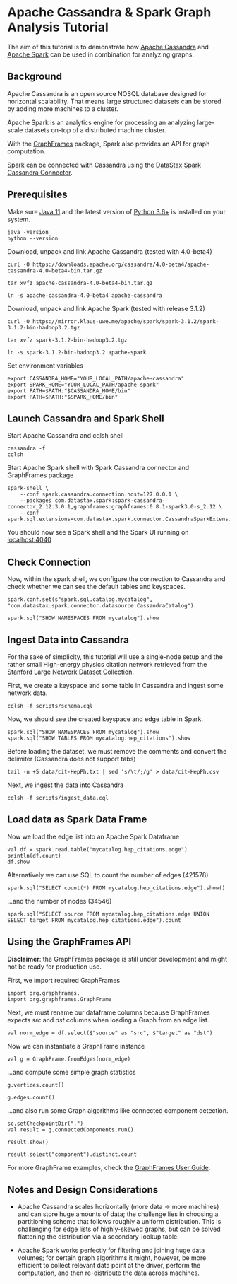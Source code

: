 # Apache Cassandra & Spark Graph Analysis Tutorial

The aim of this tutorial is to demonstrate how [Apache Cassandra](https://cassandra.apache.org/) and [Apache Spark](https://spark.apache.org/) can be used in combination for analyzing graphs.

## Background

Apache Cassandra is an open source NOSQL database designed for horizontal scalability. That means large structured datasets can be stored by adding more machines to a cluster.

Apache Spark is an analytics engine for processing an analyzing large-scale datasets on-top of a distributed machine cluster. 

With the [GraphFrames](https://graphframes.github.io/graphframes) package, Spark also provides an API for graph computation.

Spark can be connected with Cassandra using the [DataStax Spark Cassandra Connector](https://github.com/datastax/spark-cassandra-connector).


## Prerequisites

Make sure [Java 11](https://www.oracle.com/java/technologies/javase-jdk11-downloads.html) and the latest version of [Python 3.6+](https://www.python.org/) is installed on your system.

	java -version
	python --version

Download, unpack and link Apache Cassandra (tested with 4.0-beta4)

	curl -O https://downloads.apache.org/cassandra/4.0-beta4/apache-cassandra-4.0-beta4-bin.tar.gz

	tar xvfz apache-cassandra-4.0-beta4-bin.tar.gz

	ln -s apache-cassandra-4.0-beta4 apache-cassandra

Download, unpack and link Apache Spark (tested with release 3.1.2)

	curl -O https://mirror.klaus-uwe.me/apache/spark/spark-3.1.2/spark-3.1.2-bin-hadoop3.2.tgz

	tar xvfz spark-3.1.2-bin-hadoop3.2.tgz

	ln -s spark-3.1.2-bin-hadoop3.2 apache-spark

Set environment variables

	export CASSANDRA_HOME="YOUR_LOCAL_PATH/apache-cassandra"
	export SPARK_HOME="YOUR_LOCAL_PATH/apache-spark"
	export PATH=$PATH:"$CASSANDRA_HOME/bin"
	export PATH=$PATH:"$SPARK_HOME/bin"

## Launch Cassandra and Spark Shell

Start Apache Cassandra and cqlsh shell

	cassandra -f
	cqlsh

Start Apache Spark shell with Spark Cassandra connector and GraphFrames package

	spark-shell \
		--conf spark.cassandra.connection.host=127.0.0.1 \
        --packages com.datastax.spark:spark-cassandra-connector_2.12:3.0.1,graphframes:graphframes:0.8.1-spark3.0-s_2.12 \ 
        --conf spark.sql.extensions=com.datastax.spark.connector.CassandraSparkExtensions


You should now see a Spark shell and the Spark UI running on [localhost:4040](localhost:4040)


## Check Connection

Now, within the spark shell, we configure the connection to Cassandra and check whether we can see the default tables and keyspaces.

	spark.conf.set(s"spark.sql.catalog.mycatalog", "com.datastax.spark.connector.datasource.CassandraCatalog")

	spark.sql("SHOW NAMESPACES FROM mycatalog").show


## Ingest Data into Cassandra

For the sake of simplicity, this tutorial will use a single-node setup and the rather small High-energy physics citation network retrieved from the [Stanford Large Network Dataset Collection](https://snap.stanford.edu/data/cit-HepPh.html).

First, we create a keyspace and some table in Cassandra and ingest some network data.

	cqlsh -f scripts/schema.cql

Now, we should see the created keyspace and edge table in Spark.

	spark.sql("SHOW NAMESPACES FROM mycatalog").show
	spark.sql("SHOW TABLES FROM mycatalog.hep_citations").show

Before loading the dataset, we must remove the comments and convert the delimiter (Cassandra does not support tabs)
	
	tail -n +5 data/cit-HepPh.txt | sed 's/\t/;/g' > data/cit-HepPh.csv

Next, we ingest the data into Cassandra

	cqlsh -f scripts/ingest_data.cql

## Load data as Spark Data Frame

Now we load the edge list into an Apache Spark Dataframe

	val df = spark.read.table("mycatalog.hep_citations.edge")
	println(df.count)
	df.show

Alternatively we can use SQL to count the number of edges (421578)

	spark.sql("SELECT count(*) FROM mycatalog.hep_citations.edge").show()

...and the number of nodes (34546)

	spark.sql("SELECT source FROM mycatalog.hep_citations.edge UNION SELECT target FROM mycatalog.hep_citations.edge").count

## Using the GraphFrames API

**Disclaimer**: the GraphFrames package is still under development and might not be ready for production use. 

First, we import required GraphFrames

	import org.graphframes._
	import org.graphframes.GraphFrame

Next, we must rename our dataframe columns because GraphFrames expects *src* and *dst* columns when loading a Graph from an edge list.

	val norm_edge = df.select($"source" as "src", $"target" as "dst")

Now we can instantiate a GraphFrame instance

	val g = GraphFrame.fromEdges(norm_edge)

...and compute some simple graph statistics

	g.vertices.count()

	g.edges.count()

...and also run some Graph algorithms like connected component detection.

	sc.setCheckpointDir(".")
	val result = g.connectedComponents.run()

	result.show()

	result.select("component").distinct.count

For more GraphFrame examples, check the [GraphFrames User Guide](https://graphframes.github.io/graphframes/docs/_site/user-guide.html).

## Notes and Design Considerations

* Apache Cassandra scales horizontally (more data -> more machines) and can store huge amounts of data; the challenge lies in choosing a partitioning scheme that follows roughly a uniform distribution. This is challenging for edge lists of highly-skewed graphs, but can be solved flattening the distribution via a secondary-lookup table.

* Apache Spark works perfectly for filtering and joining huge data volumes; for certain graph algorithms it might, however, be more efficient to collect relevant data point at the driver, perform the computation, and then re-distribute the data across machines.


















